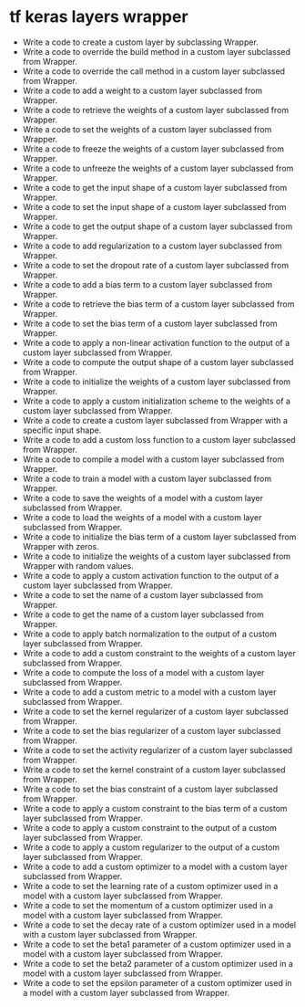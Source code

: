 # tf keras layers wrapper

- Write a code to create a custom layer by subclassing Wrapper.
- Write a code to override the build method in a custom layer subclassed from Wrapper.
- Write a code to override the call method in a custom layer subclassed from Wrapper.
- Write a code to add a weight to a custom layer subclassed from Wrapper.
- Write a code to retrieve the weights of a custom layer subclassed from Wrapper.
- Write a code to set the weights of a custom layer subclassed from Wrapper.
- Write a code to freeze the weights of a custom layer subclassed from Wrapper.
- Write a code to unfreeze the weights of a custom layer subclassed from Wrapper.
- Write a code to get the input shape of a custom layer subclassed from Wrapper.
- Write a code to set the input shape of a custom layer subclassed from Wrapper.
- Write a code to get the output shape of a custom layer subclassed from Wrapper.
- Write a code to add regularization to a custom layer subclassed from Wrapper.
- Write a code to set the dropout rate of a custom layer subclassed from Wrapper.
- Write a code to add a bias term to a custom layer subclassed from Wrapper.
- Write a code to retrieve the bias term of a custom layer subclassed from Wrapper.
- Write a code to set the bias term of a custom layer subclassed from Wrapper.
- Write a code to apply a non-linear activation function to the output of a custom layer subclassed from Wrapper.
- Write a code to compute the output shape of a custom layer subclassed from Wrapper.
- Write a code to initialize the weights of a custom layer subclassed from Wrapper.
- Write a code to apply a custom initialization scheme to the weights of a custom layer subclassed from Wrapper.
- Write a code to create a custom layer subclassed from Wrapper with a specific input shape.
- Write a code to add a custom loss function to a custom layer subclassed from Wrapper.
- Write a code to compile a model with a custom layer subclassed from Wrapper.
- Write a code to train a model with a custom layer subclassed from Wrapper.
- Write a code to save the weights of a model with a custom layer subclassed from Wrapper.
- Write a code to load the weights of a model with a custom layer subclassed from Wrapper.
- Write a code to initialize the bias term of a custom layer subclassed from Wrapper with zeros.
- Write a code to initialize the weights of a custom layer subclassed from Wrapper with random values.
- Write a code to apply a custom activation function to the output of a custom layer subclassed from Wrapper.
- Write a code to set the name of a custom layer subclassed from Wrapper.
- Write a code to get the name of a custom layer subclassed from Wrapper.
- Write a code to apply batch normalization to the output of a custom layer subclassed from Wrapper.
- Write a code to add a custom constraint to the weights of a custom layer subclassed from Wrapper.
- Write a code to compute the loss of a model with a custom layer subclassed from Wrapper.
- Write a code to add a custom metric to a model with a custom layer subclassed from Wrapper.
- Write a code to set the kernel regularizer of a custom layer subclassed from Wrapper.
- Write a code to set the bias regularizer of a custom layer subclassed from Wrapper.
- Write a code to set the activity regularizer of a custom layer subclassed from Wrapper.
- Write a code to set the kernel constraint of a custom layer subclassed from Wrapper.
- Write a code to set the bias constraint of a custom layer subclassed from Wrapper.
- Write a code to apply a custom constraint to the bias term of a custom layer subclassed from Wrapper.
- Write a code to apply a custom constraint to the output of a custom layer subclassed from Wrapper.
- Write a code to apply a custom regularizer to the output of a custom layer subclassed from Wrapper.
- Write a code to add a custom optimizer to a model with a custom layer subclassed from Wrapper.
- Write a code to set the learning rate of a custom optimizer used in a model with a custom layer subclassed from Wrapper.
- Write a code to set the momentum of a custom optimizer used in a model with a custom layer subclassed from Wrapper.
- Write a code to set the decay rate of a custom optimizer used in a model with a custom layer subclassed from Wrapper.
- Write a code to set the beta1 parameter of a custom optimizer used in a model with a custom layer subclassed from Wrapper.
- Write a code to set the beta2 parameter of a custom optimizer used in a model with a custom layer subclassed from Wrapper.
- Write a code to set the epsilon parameter of a custom optimizer used in a model with a custom layer subclassed from Wrapper.